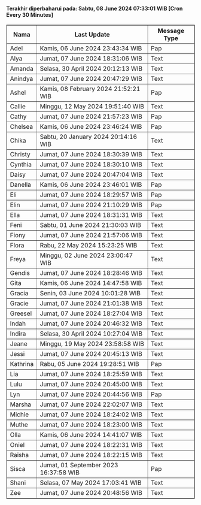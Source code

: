 #### Terakhir diperbaharui pada: Sabtu, 08 June 2024 07:33:01 WIB [Cron Every 30 Minutes]

<table border='1'><tr><th>Nama</th><th>Last Update</th><th>Message Type</th></tr><tr><td>Adel</td><td>Kamis, 06 June 2024 23:43:34 WIB</td><td>Pap</td></tr><tr><td>Alya</td><td>Jumat, 07 June 2024 18:31:06 WIB</td><td>Text</td></tr><tr><td>Amanda</td><td>Selasa, 30 April 2024 20:12:13 WIB</td><td>Text</td></tr><tr><td>Anindya</td><td>Jumat, 07 June 2024 20:47:29 WIB</td><td>Text</td></tr><tr><td>Ashel</td><td>Kamis, 08 February 2024 21:52:21 WIB</td><td>Pap</td></tr><tr><td>Callie</td><td>Minggu, 12 May 2024 19:51:40 WIB</td><td>Text</td></tr><tr><td>Cathy</td><td>Jumat, 07 June 2024 21:57:23 WIB</td><td>Pap</td></tr><tr><td>Chelsea</td><td>Kamis, 06 June 2024 23:46:24 WIB</td><td>Pap</td></tr><tr><td>Chika</td><td>Sabtu, 20 January 2024 20:14:16 WIB</td><td>Text</td></tr><tr><td>Christy</td><td>Jumat, 07 June 2024 18:30:39 WIB</td><td>Text</td></tr><tr><td>Cynthia</td><td>Jumat, 07 June 2024 18:30:10 WIB</td><td>Text</td></tr><tr><td>Daisy</td><td>Jumat, 07 June 2024 20:47:04 WIB</td><td>Text</td></tr><tr><td>Danella</td><td>Kamis, 06 June 2024 23:46:01 WIB</td><td>Pap</td></tr><tr><td>Eli</td><td>Jumat, 07 June 2024 18:29:57 WIB</td><td>Pap</td></tr><tr><td>Elin</td><td>Jumat, 07 June 2024 21:10:29 WIB</td><td>Pap</td></tr><tr><td>Ella</td><td>Jumat, 07 June 2024 18:31:31 WIB</td><td>Text</td></tr><tr><td>Feni</td><td>Sabtu, 01 June 2024 21:30:03 WIB</td><td>Text</td></tr><tr><td>Fiony</td><td>Jumat, 07 June 2024 21:57:06 WIB</td><td>Text</td></tr><tr><td>Flora</td><td>Rabu, 22 May 2024 15:23:25 WIB</td><td>Text</td></tr><tr><td>Freya</td><td>Minggu, 02 June 2024 23:00:47 WIB</td><td>Text</td></tr><tr><td>Gendis</td><td>Jumat, 07 June 2024 18:28:46 WIB</td><td>Text</td></tr><tr><td>Gita</td><td>Kamis, 06 June 2024 14:47:58 WIB</td><td>Text</td></tr><tr><td>Gracia</td><td>Senin, 03 June 2024 10:01:28 WIB</td><td>Text</td></tr><tr><td>Gracie</td><td>Jumat, 07 June 2024 21:01:38 WIB</td><td>Text</td></tr><tr><td>Greesel</td><td>Jumat, 07 June 2024 18:27:04 WIB</td><td>Text</td></tr><tr><td>Indah</td><td>Jumat, 07 June 2024 20:46:32 WIB</td><td>Text</td></tr><tr><td>Indira</td><td>Selasa, 30 April 2024 10:27:04 WIB</td><td>Text</td></tr><tr><td>Jeane</td><td>Minggu, 19 May 2024 23:58:58 WIB</td><td>Text</td></tr><tr><td>Jessi</td><td>Jumat, 07 June 2024 20:45:13 WIB</td><td>Text</td></tr><tr><td>Kathrina</td><td>Rabu, 05 June 2024 19:28:51 WIB</td><td>Pap</td></tr><tr><td>Lia</td><td>Jumat, 07 June 2024 18:25:59 WIB</td><td>Text</td></tr><tr><td>Lulu</td><td>Jumat, 07 June 2024 20:45:00 WIB</td><td>Text</td></tr><tr><td>Lyn</td><td>Jumat, 07 June 2024 20:44:56 WIB</td><td>Pap</td></tr><tr><td>Marsha</td><td>Jumat, 07 June 2024 22:02:07 WIB</td><td>Text</td></tr><tr><td>Michie</td><td>Jumat, 07 June 2024 18:24:02 WIB</td><td>Text</td></tr><tr><td>Muthe</td><td>Jumat, 07 June 2024 18:23:00 WIB</td><td>Text</td></tr><tr><td>Olla</td><td>Kamis, 06 June 2024 14:41:07 WIB</td><td>Text</td></tr><tr><td>Oniel</td><td>Jumat, 07 June 2024 18:22:31 WIB</td><td>Text</td></tr><tr><td>Raisha</td><td>Jumat, 07 June 2024 18:22:15 WIB</td><td>Text</td></tr><tr><td>Sisca</td><td>Jumat, 01 September 2023 16:37:58 WIB</td><td>Pap</td></tr><tr><td>Shani</td><td>Selasa, 07 May 2024 17:03:41 WIB</td><td>Text</td></tr><tr><td>Zee</td><td>Jumat, 07 June 2024 20:48:56 WIB</td><td>Text</td></tr></table>
